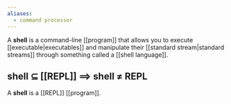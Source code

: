```yaml
---
aliases:
  - command processor
---
```

A **shell** is a command-line [[program]] that allows you to execute [[executable|executables]] and manipulate their [[standard stream|standard streams]] through something called a [[shell language]].

## shell ${ \subseteq }$ [[REPL]] ${ \implies }$ shell ${ \neq }$ REPL

A **shell** is a [[REPL]] [[program]].